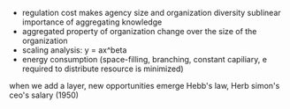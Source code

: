 - regulation cost makes agency size and organization diversity sublinear 
importance of aggregating knowledge
- aggregated property of organization change over the size of the organization
- scaling analysis: y = ax^beta
- energy consumption (space-filling, branching, constant capiliary, e required to distribute resource is minimized)

when we add a layer, new opportunities emerge
Hebb's law, Herb simon's ceo's salary (1950)
